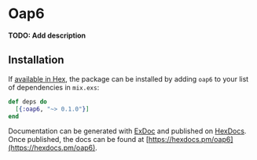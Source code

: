 # Oap6

**TODO: Add description**

## Installation

If [available in Hex](https://hex.pm/docs/publish), the package can be installed
by adding `oap6` to your list of dependencies in `mix.exs`:

```elixir
def deps do
  [{:oap6, "~> 0.1.0"}]
end
```

Documentation can be generated with [ExDoc](https://github.com/elixir-lang/ex_doc)
and published on [HexDocs](https://hexdocs.pm). Once published, the docs can
be found at [https://hexdocs.pm/oap6](https://hexdocs.pm/oap6).

